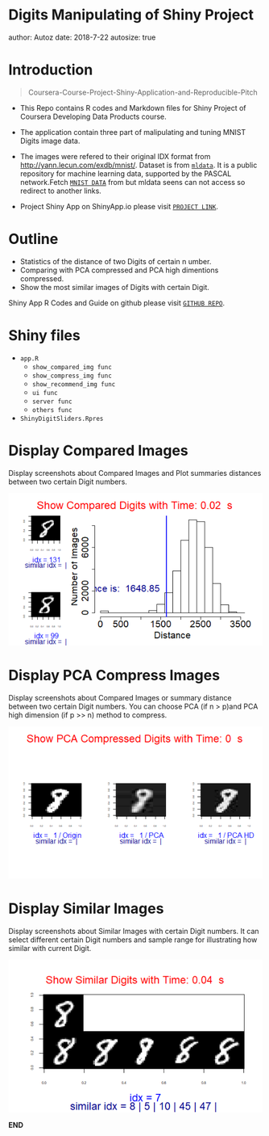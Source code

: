 Digits Manipulating of Shiny Project
========================================================
author: Autoz
date: 2018-7-22
autosize: true

Introduction
========================================================

> Coursera-Course-Project-Shiny-Application-and-Reproducible-Pitch

- This Repo contains R codes and Markdown files for Shiny Project of
Coursera Developing Data Products course. 

- The application contain three part of malipulating and tuning MNIST Digits image data.

- The images were refered to their original IDX format from
<http://yann.lecun.com/exdb/mnist/>. Dataset is from [`mldata`](http://mldata.org/). It is a public repository for machine learning data, supported by the PASCAL network.Fetch [`MNIST DATA`](mnist-original.mat) from but mldata seens can not access so redirect to another links.

- Project Shiny App on ShinyApp.io please visit [`PROJECT LINK`](https://autolordz.shinyapps.io/ShinyProject/).

Outline
========================================================

- Statistics of the distance of two Digits of certain n umber.
- Comparing with PCA compressed and PCA high dimentions compressed.
- Show the most similar images of Digits with certain Digit.

Shiny App R Codes and Guide on  github please visit [`GITHUB REPO`](https://github.com/autolordz/Course-Project-Shiny-Application-and-Reproducible-Pitch).

Shiny files
========================================================

- `app.R`
    - `show_compared_img func`
    - `show_compress_img func`
    - `show_recommend_img func`
    - `ui func`
    - `server func`
    - `others func`
- `ShinyDigitSliders.Rpres`

Display Compared Images
========================================================

Display screenshots about Compared Images and Plot summaries distances between two certain Digit numbers.

![](ComparedDigits.png)

Display PCA Compress Images
========================================================

Display screenshots about Compared Images or summary distance between two certain Digit numbers. You can choose PCA (if n > p)and PCA high dimension (if p >> n) method to compress.

![](PCADigits.png)

Display Similar Images
========================================================

Display screenshots about Similar Images with certain Digit numbers. It can select different certain Digit numbers and sample range for illustrating how similar with current Digit.

![](SimilarDigits.png)

**END**
